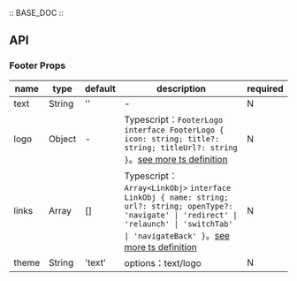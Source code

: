:: BASE_DOC ::

## API
### Footer Props

name | type | default | description | required
-- | -- | -- | -- | --
text | String | '' | \- | N
logo | Object | - | Typescript：`FooterLogo` `interface FooterLogo { icon: string; title?: string; titleUrl?: string }`。[see more ts definition](https://github.com/Tencent/tdesign-miniprogram/tree/develop/src/footer/type.ts) | N
links | Array | [] | Typescript：`Array<LinkObj>` `interface LinkObj { name: string; url?: string; openType?: 'navigate' \| 'redirect' \| 'relaunch' \| 'switchTab' \| 'navigateBack' }`。[see more ts definition](https://github.com/Tencent/tdesign-miniprogram/tree/develop/src/footer/type.ts) | N
theme | String | 'text' | options：text/logo | N
